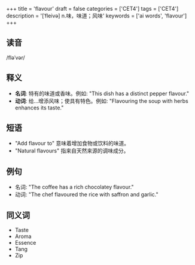 +++
title = 'flavour'
draft = false
categories = ['CET4']
tags = ['CET4']
description = '[ˈfleivə] n.味，味道；风味'
keywords = ['ai words', 'flavour']
+++

## 读音
/fləˈvər/

## 释义
- **名词**: 特有的味道或香味。例如: "This dish has a distinct pepper flavour."
- **动词**: 给...增添风味；使具有特色。例如: "Flavouring the soup with herbs enhances its taste."

## 短语
- "Add flavour to" 意味着增加食物或饮料的味道。
- "Natural flavours" 指来自天然来源的调味成分。

## 例句
- 名词: "The coffee has a rich chocolatey flavour."
- 动词: "The chef flavoured the rice with saffron and garlic."

## 同义词
- Taste
- Aroma
- Essence
- Tang
- Zip
